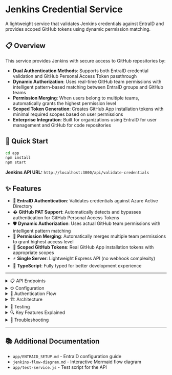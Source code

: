 # Jenkins Credential Service

A lightweight service that validates Jenkins credentials against EntraID and provides scoped GitHub tokens using dynamic permission matching.

## 📋 Overview

This service provides Jenkins with secure access to GitHub repositories by:

- **Dual Authentication Methods**: Supports both EntraID credential validation and GitHub Personal Access Token passthrough
- **Dynamic Authorization**: Uses real-time GitHub team permissions with intelligent pattern-based matching between EntraID groups and GitHub teams  
- **Permission Merging**: When users belong to multiple teams, automatically grants the highest permission level
- **Scoped Token Generation**: Creates GitHub App installation tokens with minimal required scopes based on user permissions
- **Enterprise Integration**: Built for organizations using EntraID for user management and GitHub for code repositories

## 🚀 Quick Start

```bash
cd app
npm install
npm start
```

**Jenkins API URL:** `http://localhost:3000/api/validate-credentials`

## ✨ Features

- 🔐 **EntraID Authentication**: Validates credentials against Azure Active Directory
- � **GitHub PAT Support**: Automatically detects and bypasses authentication for GitHub Personal Access Tokens
- 🛡️ **Dynamic Authorization**: Uses actual GitHub team permissions with intelligent pattern matching
- 🔄 **Permission Merging**: Automatically merges multiple team permissions to grant highest access level
- 🎯 **Scoped GitHub Tokens**: Real GitHub App installation tokens with appropriate scopes
- ⚡ **Single Server**: Lightweight Express API (no webhook complexity)
- 🔧 **TypeScript**: Fully typed for better development experience

---


<details>
<summary>📋 API Endpoints</summary>

### Main Endpoint
- `POST /api/validate-credentials` - Jenkins credential validation

### Monitoring
- `GET /health` - Health check
- `GET /api/status` - Service configuration and GitHub App status  
- `GET /api/ping` - Connectivity test

### Request Format
```json
{
  "username": "user@domain.com",
  "password": "user_password_or_github_pat",
  "repository": "repo-name", 
  "organization": "org-name"
}
```

### Response Format
**Successful Authorization:**
```json
{
  "success": true,
  "token": "ghs_real_github_installation_token",
  "scopes": ["metadata:write", "contents:write", "issues:write", "pull_requests:write"],
  "permissions": "push",
  "userGroups": ["azgALMAP12345SVCDeveloper"],
  "matchingTeams": ["azgALMAP12345SCMDeveloper"]
}
```

**Authorization Failure:**
```json
{
  "success": false,
  "error": "The set of credentials that were supplied are not authorized for this repository",
  "userGroups": ["azgALMAP12345SVCReadOnly"],
  "matchingTeams": ["azgALMAP12345SCMReadOnly"]
}
```

**GitHub PAT Detection:**
```json
{
  "success": true,
  "token": "ghp_1234567890123456789012345678901234567890",
  "scopes": ["pat-passthrough"],
  "permissions": "pat",
  "userGroups": ["github-pat-user"],
  "matchingTeams": ["github-pat-bypass"]
}
```

</details>

<details>
<summary>⚙️ Configuration</summary>

Create `app/.env`:

```bash
# GitHub App (for real tokens)
APP_ID=your_app_id
PRIVATE_KEY_PATH=private-key.pem

# Azure/EntraID  
AZURE_CLIENT_ID=your_client_id
AZURE_CLIENT_SECRET=your_client_secret
AZURE_TENANT_ID=your_tenant_id
ENTRAID_AUTH_METHOD=ropc

# CORS Configuration
ALLOWED_ORIGINS=http://localhost:3000,http://localhost:8080

# Business Logic Configuration
# Regex patterns for EntraID groups and GitHub teams that determine permissions
# Groups/teams matching these patterns will be considered for permission calculation

# GROUP_PATTERN: Matches azgALM + project number + SVC + permission level
# Example: azgALMAP12345SVCDeveloper -> captures "AP12345" and "Developer"
GROUP_PATTERN=^azgALM(AP\d+)SVC(Developer|ReadOnly|Admin|Write|Maintainer)$

# TEAM_PATTERN: Matches azgALM + project number + SCM + permission level  
# Example: azgALMAP12345SCMDeveloper -> captures "AP12345" and "Developer"
TEAM_PATTERN=^azgALM(AP\d+)SCM(Developer|ReadOnly|Admin|Write|Maintainer)$
```

</details>

<details>
<summary>🔄 Authentication Flow</summary>

### Standard EntraID Flow
1. **Jenkins** → `POST /api/validate-credentials` with username/password + repo info
2. **Service** detects if password is a GitHub PAT (format: `gh[pours]_[a-zA-Z0-9/]{36}`)
3. **If PAT detected**: Returns PAT directly with bypass message
4. **If not PAT**: Validates credentials with **EntraID** using ROPC flow
5. **Service** retrieves user's EntraID groups and filters by `GROUP_PATTERN`
6. **Service** fetches repository teams and filters by `TEAM_PATTERN`
7. **Service** matches groups to teams using pattern-based matching (project + permission level)
8. **Service** merges permissions from multiple matching teams (grants highest permission)
9. **GitHub App** generates scoped installation token with appropriate permissions
10. **Jenkins** receives the scoped token with granted scopes listed

### Permission Matching Logic
- **Group Pattern**: `azgALMAP12345SVCDeveloper` → Project: `AP12345`, Permission: `Developer`
- **Team Pattern**: `azgALMAP12345SCMDeveloper` → Project: `AP12345`, Permission: `Developer`
- **Matching**: Groups and teams with same project + permission level are matched
- **Merging**: If user has multiple teams (e.g., Developer + ReadOnly), grants highest permission (Developer)
- **Hierarchy**: `pull < triage < push < maintain < admin` (GitHub standard)

### Security Features
- ✅ GitHub PAT auto-detection and passthrough
- ✅ EntraID credential validation (ROPC, lookup, or mock modes)
- ✅ Dynamic repository-level authorization using actual GitHub team permissions
- ✅ Permission merging for users with multiple team memberships
- ✅ Scoped GitHub App installation tokens with minimal required permissions
- ✅ No direct credential exposure to GitHub
- ✅ Centralized access control with pattern-based group/team matching

</details>

<details>
<summary>🏗️ Architecture</summary>

Single Express server with Octokit 

```
┌─────────────────────────────────────┐
│          Express Server             │
│             Port 3000               │
├─────────────────────────────────────┤
│  Jenkins API Endpoints              │
│  • /api/validate-credentials        │
│  • /health, /api/status, /api/ping  │
├─────────────────────────────────────┤
│  ┌─────────────────────────────┐    │
│  │     Credential Service      │    │
│  │  • GitHub PAT Detection     │    │
│  │  • Azure Authentication     │    │
│  │  • Pattern-Based Matching   │    │
│  │  • Permission Merging       │    │
│  └─────────────────────────────┘    │
│  ┌─────────────────────────────┐    │
│  │      GitHub Service         │    │
│  │  • Octokit Integration      │    │
│  │  • Dynamic Team Permissions │    │
│  │  • Installation Tokens      │    │
│  └─────────────────────────────┘    │
└─────────────────────────────────────┘
```

</details>

<details>
<summary>🧪 Testing</summary>

### Basic API Test
```bash
# Test with EntraID credentials
curl -X POST http://localhost:3000/api/validate-credentials \
  -H "Content-Type: application/json" \
  -d '{
    "username": "user@domain.com",
    "password": "password",
    "repository": "repo-name",
    "organization": "org-name"
  }'
```

### GitHub PAT Test
```bash
# Test with GitHub Personal Access Token (auto-detected)
curl -X POST http://localhost:3000/api/validate-credentials \
  -H "Content-Type: application/json" \
  -d '{
    "username": "jenkins-user",
    "password": "ghp_1234567890123456789012345678901234567890",
    "repository": "my-repo",
    "organization": "my-org"
  }'
```

### Expected Responses

**Successful Authorization (EntraID):**
```json
{
  "success": true,
  "token": "ghs_installation_token_here",
  "scopes": ["metadata:write", "contents:write", "issues:write", "pull_requests:write"],
  "permissions": "push",
  "userGroups": ["azgALMAP12345SVCDeveloper"],
  "matchingTeams": ["azgALMAP12345SCMDeveloper"]
}
```

**GitHub PAT Passthrough:**
```json
{
  "success": true,
  "token": "ghp_1234567890123456789012345678901234567890",
  "scopes": ["pat-passthrough"],
  "permissions": "pat",
  "userGroups": ["github-pat-user"],
  "matchingTeams": ["github-pat-bypass"]
}
```

**Authorization Denied:**
```json
{
  "success": false,
  "error": "The set of credentials that were supplied are not authorized for this repository",
  "userGroups": ["azgALMAP12345SVCReadOnly"],
  "matchingTeams": ["azgALMAP12345SCMReadOnly"]
}
```

</details>

<details>
<summary>🔍 Key Features Explained</summary>

### GitHub PAT Detection
- Automatically detects GitHub Personal Access Tokens using regex: `gh[pours]_[a-zA-Z0-9/]{36}`
- Supports all GitHub token types: `ghp_` (classic), `gho_` (OAuth), `ghu_` (user), `ghr_` (refresh), `ghs_` (server-to-server)
- Bypasses all EntraID authentication when PAT is detected
- Returns PAT directly to Jenkins with special indicators

### Dynamic Permission System
- Uses actual GitHub repository team permissions instead of static mappings
- Fetches team permissions in real-time from GitHub API
- Merges permissions when users belong to multiple teams
- Grants highest permission level based on GitHub standard hierarchy

### Pattern-Based Matching
- Flexible regex patterns for matching EntraID groups to GitHub teams
- Supports project-based naming conventions (e.g., AP12345 project identifiers)
- Handles SVC (EntraID) vs SCM (GitHub) naming differences
- Configurable via environment variables

</details>

<details>
<summary>🔧 Troubleshooting</summary>

### Common Issues

**"The set of credentials that were supplied are not authorized"**
- Check if user's EntraID groups match the `GROUP_PATTERN` regex
- Verify GitHub teams exist and match the `TEAM_PATTERN` regex  
- Ensure group/team names follow the expected naming convention (same project ID and permission level)
- Check logs for group and team filtering details

**GitHub PAT not being detected**
- Verify PAT format: `gh[pours]_[a-zA-Z0-9/]{36}` (exactly 36 characters after prefix)
- Supported prefixes: `ghp_` (classic), `gho_` (OAuth), `ghu_` (user), `ghr_` (refresh), `ghs_` (server)
- Check logs for PAT detection messages

**Permission merging not working as expected**
- Review the GitHub permission hierarchy: `pull < triage < push < maintain < admin`
- Check logs for "Merged permissions" messages to see the merging logic
- Verify that multiple teams are actually matched for the user

### Debug Logging
Set log level to see detailed flow:
```bash
# Check group/team matching
grep "Found.*matching" logs
# Check permission calculation  
grep "Merged permissions\|Final merged permission" logs
# Check PAT detection
grep "GitHub PAT detected" logs
```

</details>

---

## 📚 Additional Documentation

- `app/ENTRAID_SETUP.md` - EntraID configuration guide
- `jenkins-flow-diagram.md` - Interactive Mermaid flow diagram  
- `app/test-service.js` - Test script for the API

